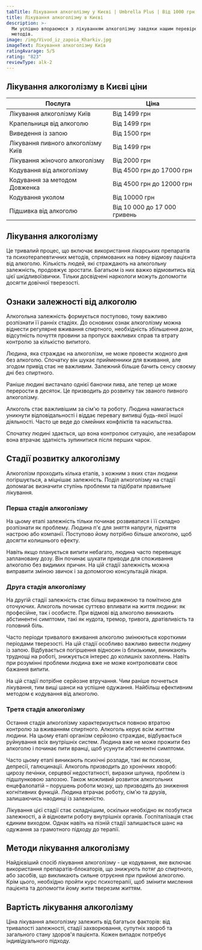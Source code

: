 ```yaml
---
tabTitle: Лікування алкоголізму у Києві | Umbrella Plus | Від 1000 грн
title: Лікування алкоголізму в Києві
description: >-
  Ми успішно впораємося з лікуванням алкоголізму завдяки нашим перевіреним
  методів.
image: /img/Vivod_iz_zapoia_Kharkiv.jpg
imageText: Лікування алкоголізму Київ
ratingAvarage: 5/5
rating: "823"
reviewType: alk-2
---
```


## Лікування алкоголізму в Києві ціни

| Послуга                            | Ціна                         |
| ---------------------------------- | ---------------------------- |
| Лікування алкоголізму Київ         | Від 1499 грн                 |
| Крапельниця від алкоголю           | Від 1499 грн                 |
| Виведення із запою                 | Від 1500 грн                 |
| Лікування пивного алкоголізму Київ | Від 1499 грн                 |
| Лікування жіночого алкоголізму     | Від 2000 грн                 |
| Кодування від алкоголізму          | Від 4500 грн до 17000 грн    |
| Кодування за методом Довженка      | Bід 4500 грн до 12000 грн    |
| Кодування уколом                   | Від 10000 грн                |
| Підшивка від алкоголю              | Від 10 000 до 17 000 гривень |

## Лікування алкоголізму

Це тривалий процес, що включає використання лікарських препаратів та психотерапевтичних методів, спрямованих на повну відмову пацієнта від алкоголю. Кількість людей, які страждають на алкогольну залежність, продовжує зростати. Багатьом із них важко відмовитись від цієї шкідливої ​​звички. Тільки досвідчені наркологи можуть допомогти досягти довічної тверезості.

## Ознаки залежності від алкоголю

Алкогольна залежність формується поступово, тому важливо розпізнати її ранніх стадіях. До основних ознак алкоголізму можна віднести регулярне вживання спиртного, необхідність збільшення дози, відсутність почуття провини за пропуск важливих справ та втрату контролю за кількістю випитого.

Людина, яка страждає на алкоголізм, не може провести жодного дня без алкоголю. Спочатку він шукає прийменники для вживання, але згодом привід стає не важливим. Залежний більше бачить сенсу своєму дні без спиртного.

Раніше людині вистачало однієї баночки пива, але тепер це може перерости в десяток. Це призводить до розвитку так званого пивного алкоголізму.

Алкоголь стає важливішим за сім'ю та роботу. Людина намагається уникнути відповідальності і віддає перевагу випивці будь-якої іншої діяльності. Часто це веде до сімейних конфліктів та насильства.

Спочатку людині здається, що вона контролює ситуацію, але незабаром вона втрачає здатність зупинитися після перших чарок.

## Стадії розвитку алкоголізму

Алкоголізм проходить кілька етапів, з кожним з яких стан людини погіршується, а міцнішає залежність. Поділ алкоголізму на стадії допомагає визначити ступінь проблеми та підібрати правильне лікування.

### Перша стадія алкоголізму

На цьому етапі залежність тільки починає розвиватися і її складно розпізнати як проблему. Людина п'є для зняття напруги, підняття настрою або компанії. Поступово йому потрібно більше алкоголю, щоб досягти колишнього ефекту.

Навіть якщо планується випити небагато, людина часто перевищує заплановану дозу. Він починає шукати приводи для споживання алкоголю без видимих ​​причин. На цій стадії залежність можна виправити зміною звичок і за допомогою консультацій лікаря.

### Друга стадія алкоголізму

На другій стадії залежність стає більш вираженою та помітною для оточуючих. Алкоголь починає суттєво впливати на життя людини: як професійне, так і особисте. При відмові від алкоголю виникають абстинентні симптоми, такі як нудота, тремор, тривога, дратівливість та головний біль.

Часто періоди тривалого вживання алкоголю змінюються короткими періодами тверезості. На цій стадії особливо важливо вивести людину із запою. Відбувається погіршення відносин із близькими, виникають труднощі на роботі, знижується інтерес до колишніх захоплень. Навіть при розумінні проблеми людина вже не може контролювати своє бажання випити.

На цій стадії потрібне серйозне втручання. Чим раніше почнеться лікування, тим вищі шанси на успішне одужання. Найбільш ефективним методом є кодування від алкоголю.

### Третя стадія алкоголізму

Остання стадія алкоголізму характеризується повною втратою контролю за вживанням спиртного. Алкоголь керує всім життям людини. На цьому етапі організм серйозно страждає, відбувається руйнування всіх внутрішніх систем. Людина вже не може прожити без алкоголю і починає пити вранці, щоб усунути абстинентні симптоми.

Часто цьому етапі виникають психічні розлади, такі як психози, депресії, галюцинації. Алкоголь призводить до хронічних хвороб: цирозу печінки, серцевої недостатності, виразки шлунка, проблем із підшлунковою залозою. Також можливий розвиток алкогольних енцефалопатій – порушень роботи мозку, що призводять до зниження когнітивних функцій. Людина втрачає роботу, сім'ю та друзів, залишаючись наодинці із залежністю.

Лікування цієї стадії стає складнішим, оскільки необхідно як позбутися залежності, а й відновити роботу внутрішніх органів. Госпіталізація стає єдиним виходом. Однак навіть на пізній стадії залишається шанс на одужання за грамотного підходу до терапії.

## Методи лікування алкоголізму

Найдієвіший спосіб лікування алкоголізму - це кодування, яке включає використання препаратів-блокаторів, що знижують потяг до спиртного, або засобів, що викликають сильне отруєння при прийомі алкоголю. Крім цього, необхідно пройти курс психотерапії, щоб змінити мислення пацієнта та допомогти йому жити тверезим життям.

## Вартість лікування алкоголізму

Ціна лікування алкоголізму залежить від багатьох факторів: від тривалості залежності, стадії захворювання, супутніх хвороб та загального стану здоров'я пацієнта. Кожен випадок потребує індивідуального підходу.
